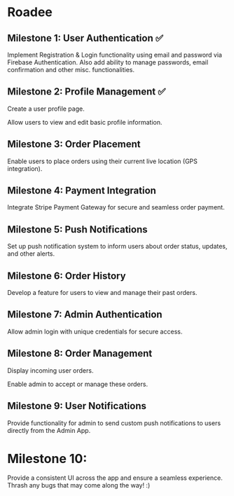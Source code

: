 # Roadee

## Milestone 1: User Authentication ✅

Implement Registration & Login functionality using email and password via Firebase Authentication.
Also add ability to manage passwords, email confirmation and other misc. functionalities.

## Milestone 2: Profile Management ✅

Create a user profile page.

Allow users to view and edit basic profile information.

## Milestone 3: Order Placement

Enable users to place orders using their current live location (GPS integration).

## Milestone 4: Payment Integration

Integrate Stripe Payment Gateway for secure and seamless order payment.

## Milestone 5: Push Notifications

Set up push notification system to inform users about order status, updates, and other alerts.

## Milestone 6: Order History

Develop a feature for users to view and manage their past orders.

## Milestone 7: Admin Authentication

Allow admin login with unique credentials for secure access.

## Milestone 8: Order Management

Display incoming user orders.

Enable admin to accept or manage these orders.

## Milestone 9: User Notifications

Provide functionality for admin to send custom push notifications to users directly from the Admin App.

# Milestone 10:

Provide a consistent UI across the app and ensure a seamless experience. Thrash any bugs that 
may come along the way! :)